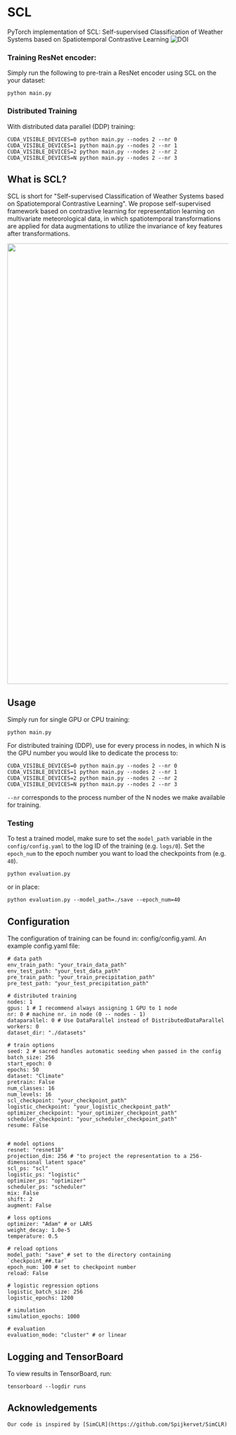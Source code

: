 # SCL
PyTorch implementation of SCL: Self-supervised Classification of Weather Systems based on Spatiotemporal Contrastive Learning
![DOI](https://zenodo.org/badge/480604564.svg)
### Training ResNet encoder:
Simply run the following to pre-train a ResNet encoder using SCL on the your dataset:
```
python main.py 
```

### Distributed Training
With distributed data parallel (DDP) training:
```
CUDA_VISIBLE_DEVICES=0 python main.py --nodes 2 --nr 0
CUDA_VISIBLE_DEVICES=1 python main.py --nodes 2 --nr 1
CUDA_VISIBLE_DEVICES=2 python main.py --nodes 2 --nr 2
CUDA_VISIBLE_DEVICES=N python main.py --nodes 2 --nr 3
```

## What is SCL?
SCL is short for "Self-supervised Classification of Weather Systems based on Spatiotemporal Contrastive Learning". We propose self-supervised framework based on contrastive learning for representation learning on multivariate meteorological data, in which spatiotemporal transformations are applied for data augmentations to utilize the invariance of key features after transformations.

<p align="center">
  <img src="./pic/framework.png" width="1000"/>
</p>


## Usage
Simply run for single GPU or CPU training:
```
python main.py
```

For distributed training (DDP), use for every process in nodes, in which N is the GPU number you would like to dedicate the process to:
```
CUDA_VISIBLE_DEVICES=0 python main.py --nodes 2 --nr 0
CUDA_VISIBLE_DEVICES=1 python main.py --nodes 2 --nr 1
CUDA_VISIBLE_DEVICES=2 python main.py --nodes 2 --nr 2
CUDA_VISIBLE_DEVICES=N python main.py --nodes 2 --nr 3
```

`--nr` corresponds to the process number of the N nodes we make available for training.

### Testing
To test a trained model, make sure to set the `model_path` variable in the `config/config.yaml` to the log ID of the training (e.g. `logs/0`).
Set the `epoch_num` to the epoch number you want to load the checkpoints from (e.g. `40`).

```
python evaluation.py
```

or in place:
```
python evaluation.py --model_path=./save --epoch_num=40
```


## Configuration
The configuration of training can be found in: config/config.yaml. An example config.yaml file:
```
# data path
env_train_path: "your_train_data_path"
env_test_path: "your_test_data_path"
pre_train_path: "your_train_precipitation_path"
pre_test_path: "your_test_precipitation_path"

# distributed training
nodes: 1
gpus: 1 # I recommend always assigning 1 GPU to 1 node
nr: 0 # machine nr. in node (0 -- nodes - 1)
dataparallel: 0 # Use DataParallel instead of DistributedDataParallel
workers: 0
dataset_dir: "./datasets"

# train options
seed: 2 # sacred handles automatic seeding when passed in the config
batch_size: 256
start_epoch: 0
epochs: 50
dataset: "Climate"
pretrain: False
num_classes: 16
num_levels: 16
scl_checkpoint: "your_checkpoint_path"
logistic_checkpoint: "your_logistic_checkpoint_path"
optimizer_checkpoint: "your_optimizer_checkpoint_path"
scheduler_checkpoint: "your_scheduler_checkpoint_path"
resume: False


# model options
resnet: "resnet18"
projection_dim: 256 # "to project the representation to a 256-dimensional latent space"
scl_ps: "scl"
logistic_ps: "logistic"
optimizer_ps: "optimizer"
scheduler_ps: "scheduler"
mix: False
shift: 2
augment: False 

# loss options
optimizer: "Adam" # or LARS 
weight_decay: 1.0e-5 
temperature: 0.5

# reload options
model_path: "save" # set to the directory containing `checkpoint_##.tar`
epoch_num: 100 # set to checkpoint number
reload: False

# logistic regression options
logistic_batch_size: 256
logistic_epochs: 1200

# simulation
simulation_epochs: 1000

# evaluation
evaluation_mode: "cluster" # or linear
```

## Logging and TensorBoard
To view results in TensorBoard, run:
```
tensorboard --logdir runs
```

## Acknowledgements
```
Our code is inspired by [SimCLR](https://github.com/Spijkervet/SimCLR)
```
